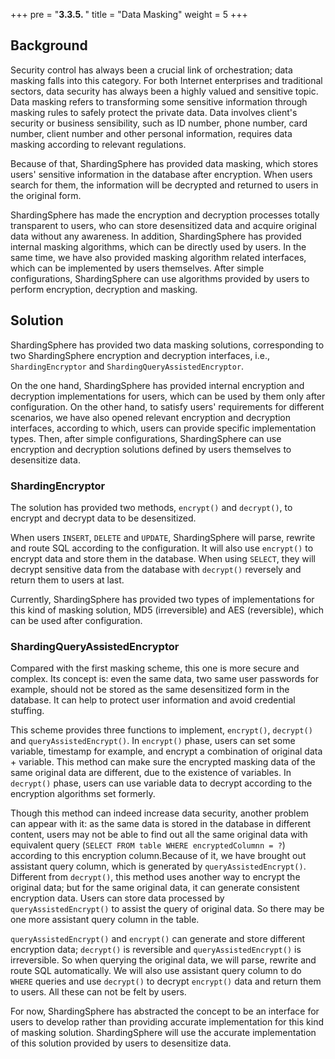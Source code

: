+++
pre = "<b>3.3.5. </b>"
title = "Data Masking"
weight = 5
+++

## Background

Security control has always been a crucial link of orchestration; data masking falls into this category. For both Internet enterprises and traditional sectors, data security has always been a highly valued and sensitive topic. Data masking refers to transforming some sensitive information through masking rules to safely protect the private data. Data involves client's security or business sensibility, such as ID number, phone number, card number, client number and other personal information, requires data masking according to relevant regulations.

Because of that, ShardingSphere has provided data masking, which stores users' sensitive information in the database after encryption. When users search for them, the information will be decrypted and returned to users in the original form. 

ShardingSphere has made the encryption and decryption processes totally transparent to users, who can store desensitized data and acquire original data without any awareness. In addition, ShardingSphere has provided internal masking algorithms, which can be directly used by users. In the same time, we have also provided masking algorithm related interfaces, which can be implemented by users themselves. After simple configurations, ShardingSphere can use algorithms provided by users to perform encryption, decryption and masking.

## Solution

ShardingSphere has provided two data masking solutions, corresponding to two ShardingSphere encryption and decryption interfaces, i.e., `ShardingEncryptor` and `ShardingQueryAssistedEncryptor`.

On the one hand, ShardingSphere has provided internal encryption and decryption implementations for users, which can be used by them only after configuration. On the other hand, to satisfy users' requirements for different scenarios, we have also opened relevant encryption and decryption interfaces, according to which, users can provide specific implementation types. Then, after simple configurations, ShardingSphere can use encryption and decryption solutions defined by users themselves to desensitize data.

### ShardingEncryptor

The solution has provided two methods, `encrypt()` and `decrypt()`, to encrypt and decrypt data to be  desensitized.

When users `INSERT`,  `DELETE` and `UPDATE`, ShardingSphere will parse, rewrite and route SQL according to the configuration. It will also use `encrypt()` to encrypt data and store them in the database. When using `SELECT`, they will decrypt sensitive data from the database with `decrypt()` reversely and return them to users at last.

Currently, ShardingSphere has provided two types of implementations for this kind of masking solution, MD5 (irreversible) and AES (reversible), which can be used after configuration.

### ShardingQueryAssistedEncryptor

Compared with the first masking scheme, this one is more secure and complex. Its concept is: even the same data, two same user passwords for example, should not be stored as the same desensitized form in the database. It can help to protect user information and avoid credential stuffing.

This scheme provides three functions to implement, `encrypt()`, `decrypt()` and `queryAssistedEncrypt()`. In `encrypt()` phase, users can set some variable, timestamp for example, and encrypt a combination of original data + variable. This method can make sure the encrypted masking data of the same original data are different, due to the existence of variables. In `decrypt()` phase, users can use variable data to decrypt according to the encryption algorithms set formerly.

Though this method can indeed increase data security, another problem can appear with it: as the same data is stored in the database in different content, users may not be able to find out all the same original data with equivalent query (`SELECT FROM table WHERE encryptedColumnn = ?`) according to this encryption column.Because of it, we have brought out assistant query column, which is generated by `queryAssistedEncrypt()`. Different from `decrypt()`, this method uses another way to encrypt the original data; but for the same original data, it can generate consistent encryption data. Users can store data processed by `queryAssistedEncrypt()` to assist the query of original data. So there may be one more assistant query column in the table.

`queryAssistedEncrypt()` and `encrypt()` can generate and store different encryption data; `decrypt()` is reversible and `queryAssistedEncrypt()` is irreversible. So when querying the original data, we will parse, rewrite and route SQL automatically. We will also use assistant query column to do `WHERE` queries and use `decrypt()` to decrypt `encrypt()` data and return them to users. All these can not be felt by users.

For now, ShardingSphere has abstracted the concept to be an interface for users to develop rather than providing accurate implementation for this kind of masking solution. ShardingSphere will use the accurate implementation of this solution provided by users to desensitize data.
